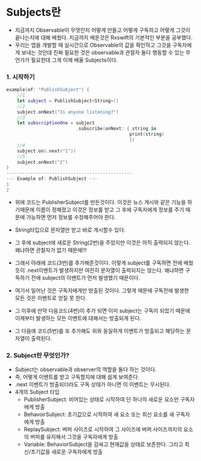 # Subjects란

- 지금까지 Observable이 무엇인지 어떻게 만들고 어떻게 구독하고 어떻게 그것이 끝나는지에 대해 배웠다. 지금까지 배운것은 Rxswift의 기본적인 부분을 공부했다.
- 우리는 앱을 개발할 때 실시간으로 Observable의 값을 확인하고 그것을 구독자에게 보내는 것인데 진짜 필요한 것은 observable과 관찰자 둘다 행동할 수 있는 무언가가 필요한데 그게 이제 배울 Subjects이다.



### 1. 시작하기

```swift
example(of: "PublishSubject") { 
    //1
	let subject = PublishSubject<String>() 
    //2
    subject.onNext("Is anyone listening?") 
    //3
    let subscriptionOne = subject 
  						  .subscribe(onNext: { string in 
                                              print(string) 
											  })
    //4
    subject.on(.next("1"))
    //5
    subject.onNext("2")
}
-----------------------------------------------
--- Example of: PublishSubject --- 
1 
2 
```

- 위에 코드는 PublisherSubject를 만든것이다. 이것은 뉴스 게시와 같은 기능을 하기때문에 이름이 정해졌고 이것은 정보를 받고 그 후에 구독자에게 정보를 주기 때문에 가능하면 먼저 정보를 수정해주어야 한다.
- String타입으로 문자열만 받고 바로 게시할수 있다. 

- 그 후에 subject에 새로운 String(2번)을 주었지만 이것은 아직 출력되지 않는다. 왜냐하면 관찰자가 없기 때문에!!!
- 그래서 아래에 코드(3번)를 추가해준것이다. 이렇게 subject를 구독하면 전에 배웠듯이 .next이벤트가 발생하지만 여전히 문자열이 출력되지는 않는다. 왜냐하면 구독하기 전에 subject의 이벤트가 먼저 발생했기 때문이다.
- 여기서 일어난 것은 구독자에게만 방출된 것이다.  그렇게 때문에 구독전에 발생한 모든 것은 이벤트로 얻질 못 한다.
- 그 이후에 만약 다음코드(4번)이 추가 되면 이미 subject는 구독이 되었기 때문에 이제부터 발생하는 모든 이벤트에 대해서는 방출되게 된다.
- 그 다음에 코드(5번)를 또 추가해도 위와 동일하게 이벤트가 방출되고 해당하는 문자열이 출력된다.

### 2. Subject란 무엇인가?

- Subject는 observable과 observer의 역할을 둘다 하는 것이다.
- 즉, 어떻게 이벤트를 받고 구독할지에 대해 쉽게 보여준다.
- .next 이벤트가 방출되더라도 구독 상태가 아니면 이 이벤트는 무시된다.
- 4개의 Subject 타입
  - PublisherSubject: 비어있는 상태로 시작하여 단 하나의 새로운 요소만 구독자에게 방출
  - BehavoirSubject: 초기값으로 시작하여 새 요소 또는 최신 요소를 새 구독자에게 방출
  - ReplaySubject: 버퍼 사이즈로 시작하여 그 사이즈에 버퍼 사이즈까지의 요소의 버퍼를 유지해서 그것을 구독자에게 방출
  - Variable: BehaviorSubject을 감싸고 현재값을 상태로 보존한다. 그리고 최신/초기값을 새로운 구독자에게 방출

